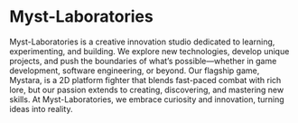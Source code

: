 # Myst-Laboratories

Myst-Laboratories is a creative innovation studio dedicated to learning, experimenting, and building. We explore new technologies, develop unique projects, and push the boundaries of what’s possible—whether in game development, software engineering, or beyond. Our flagship game, Mystara, is a 2D platform fighter that blends fast-paced combat with rich lore, but our passion extends to creating, discovering, and mastering new skills. At Myst-Laboratories, we embrace curiosity and innovation, turning ideas into reality.
